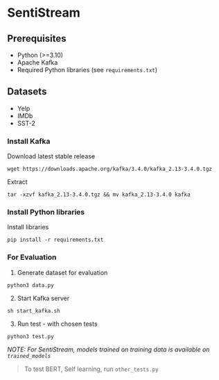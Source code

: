 # SentiStream

## Prerequisites

- Python (>=3.10)
- Apache Kafka
- Required Python libraries (see `requirements.txt`) 

## Datasets

- Yelp
- IMDb
- SST-2

### Install Kafka

Download latest stable release
```
wget https://downloads.apache.org/kafka/3.4.0/kafka_2.13-3.4.0.tgz
```

Extract
```
tar -xzvf kafka_2.13-3.4.0.tgz && mv kafka_2.13-3.4.0 kafka
```

### Install Python libraries

Install libraries
```
pip install -r requirements.txt
```

### For Evaluation

1. Generate dataset for evaluation
```
python3 data.py
```

2. Start Kafka server
```
sh start_kafka.sh
```

3. Run test - with chosen tests
```
python3 test.py
```

 *NOTE: For SentiStream, models trained on training data is available on `trained_models`* 

> To test BERT, Self learning, run `other_tests.py` 


